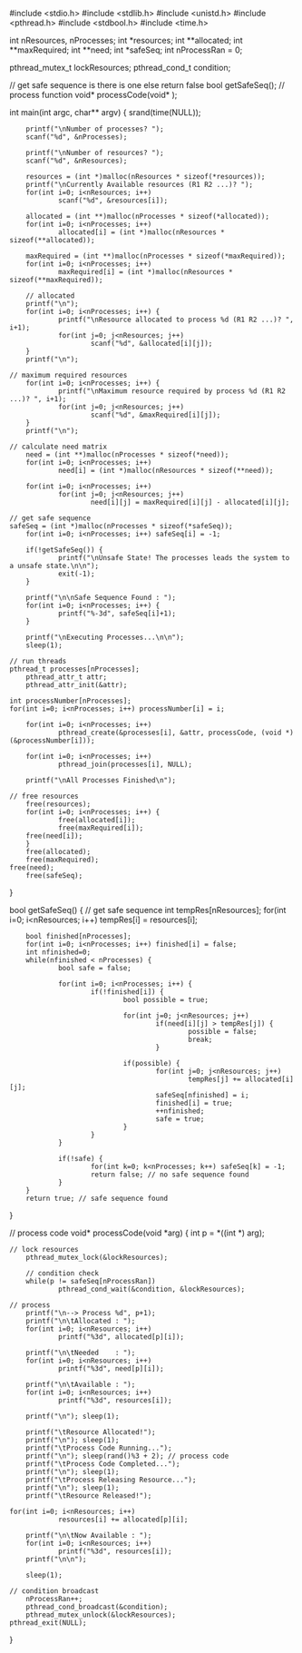#include <stdio.h>
#include <stdlib.h>
#include <unistd.h>
#include <pthread.h>
#include <stdbool.h>
#include <time.h>

int nResources,
    nProcesses;
int *resources;
int **allocated;
int **maxRequired;
int **need;
int *safeSeq;
int nProcessRan = 0;

pthread_mutex_t lockResources;
pthread_cond_t condition;

// get safe sequence is there is one else return false
bool getSafeSeq();
// process function
void* processCode(void* );

int main(int argc, char** argv) {
	srand(time(NULL));

        printf("\nNumber of processes? ");
        scanf("%d", &nProcesses);

        printf("\nNumber of resources? ");
        scanf("%d", &nResources);

        resources = (int *)malloc(nResources * sizeof(*resources));
        printf("\nCurrently Available resources (R1 R2 ...)? ");
        for(int i=0; i<nResources; i++)
                scanf("%d", &resources[i]);

        allocated = (int **)malloc(nProcesses * sizeof(*allocated));
        for(int i=0; i<nProcesses; i++)
                allocated[i] = (int *)malloc(nResources * sizeof(**allocated));

        maxRequired = (int **)malloc(nProcesses * sizeof(*maxRequired));
        for(int i=0; i<nProcesses; i++)
                maxRequired[i] = (int *)malloc(nResources * sizeof(**maxRequired));

        // allocated
        printf("\n");
        for(int i=0; i<nProcesses; i++) {
                printf("\nResource allocated to process %d (R1 R2 ...)? ", i+1);
                for(int j=0; j<nResources; j++)
                        scanf("%d", &allocated[i][j]);
        }
        printf("\n");

	// maximum required resources
        for(int i=0; i<nProcesses; i++) {
                printf("\nMaximum resource required by process %d (R1 R2 ...)? ", i+1);
                for(int j=0; j<nResources; j++)
                        scanf("%d", &maxRequired[i][j]);
        }
        printf("\n");

	// calculate need matrix
        need = (int **)malloc(nProcesses * sizeof(*need));
        for(int i=0; i<nProcesses; i++)
                need[i] = (int *)malloc(nResources * sizeof(**need));

        for(int i=0; i<nProcesses; i++)
                for(int j=0; j<nResources; j++)
                        need[i][j] = maxRequired[i][j] - allocated[i][j];

	// get safe sequence
	safeSeq = (int *)malloc(nProcesses * sizeof(*safeSeq));
        for(int i=0; i<nProcesses; i++) safeSeq[i] = -1;

        if(!getSafeSeq()) {
                printf("\nUnsafe State! The processes leads the system to a unsafe state.\n\n");
                exit(-1);
        }

        printf("\n\nSafe Sequence Found : ");
        for(int i=0; i<nProcesses; i++) {
                printf("%-3d", safeSeq[i]+1);
        }

        printf("\nExecuting Processes...\n\n");
        sleep(1);
	
	// run threads
	pthread_t processes[nProcesses];
        pthread_attr_t attr;
        pthread_attr_init(&attr);

	int processNumber[nProcesses];
	for(int i=0; i<nProcesses; i++) processNumber[i] = i;

        for(int i=0; i<nProcesses; i++)
                pthread_create(&processes[i], &attr, processCode, (void *)(&processNumber[i]));

        for(int i=0; i<nProcesses; i++)
                pthread_join(processes[i], NULL);

        printf("\nAll Processes Finished\n");	
	
	// free resources
        free(resources);
        for(int i=0; i<nProcesses; i++) {
                free(allocated[i]);
                free(maxRequired[i]);
		free(need[i]);
        }
        free(allocated);
        free(maxRequired);
	free(need);
        free(safeSeq);
}


bool getSafeSeq() {
	// get safe sequence
        int tempRes[nResources];
        for(int i=0; i<nResources; i++) tempRes[i] = resources[i];

        bool finished[nProcesses];
        for(int i=0; i<nProcesses; i++) finished[i] = false;
        int nfinished=0;
        while(nfinished < nProcesses) {
                bool safe = false;

                for(int i=0; i<nProcesses; i++) {
                        if(!finished[i]) {
                                bool possible = true;

                                for(int j=0; j<nResources; j++)
                                        if(need[i][j] > tempRes[j]) {
                                                possible = false;
                                                break;
                                        }

                                if(possible) {
                                        for(int j=0; j<nResources; j++)
                                                tempRes[j] += allocated[i][j];
                                        safeSeq[nfinished] = i;
                                        finished[i] = true;
                                        ++nfinished;
                                        safe = true;
                                }
                        }
                }

                if(!safe) {
                        for(int k=0; k<nProcesses; k++) safeSeq[k] = -1;
                        return false; // no safe sequence found
                }
        }
        return true; // safe sequence found
}

// process code
void* processCode(void *arg) {
        int p = *((int *) arg);

	// lock resources
        pthread_mutex_lock(&lockResources);

        // condition check
        while(p != safeSeq[nProcessRan])
                pthread_cond_wait(&condition, &lockResources);

	// process
        printf("\n--> Process %d", p+1);
        printf("\n\tAllocated : ");
        for(int i=0; i<nResources; i++)
                printf("%3d", allocated[p][i]);

        printf("\n\tNeeded    : ");
        for(int i=0; i<nResources; i++)
                printf("%3d", need[p][i]);

        printf("\n\tAvailable : ");
        for(int i=0; i<nResources; i++)
                printf("%3d", resources[i]);

        printf("\n"); sleep(1);
	
        printf("\tResource Allocated!");
        printf("\n"); sleep(1);
        printf("\tProcess Code Running...");
        printf("\n"); sleep(rand()%3 + 2); // process code
        printf("\tProcess Code Completed...");
        printf("\n"); sleep(1);
        printf("\tProcess Releasing Resource...");
        printf("\n"); sleep(1);
        printf("\tResource Released!");

	for(int i=0; i<nResources; i++)
                resources[i] += allocated[p][i];

        printf("\n\tNow Available : ");
        for(int i=0; i<nResources; i++)
                printf("%3d", resources[i]);
        printf("\n\n");

        sleep(1);

	// condition broadcast
        nProcessRan++;
        pthread_cond_broadcast(&condition);
        pthread_mutex_unlock(&lockResources);
	pthread_exit(NULL);
}
